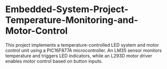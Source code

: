 # Embedded-System-Project-Temperature-Monitoring-and-Motor-Control
This project implements a temperature-controlled LED system and motor control unit using a PIC16F877A microcontroller. An LM35 sensor monitors temperature and triggers LED indicators, while an L293D motor driver enables motor control based on button inputs.
